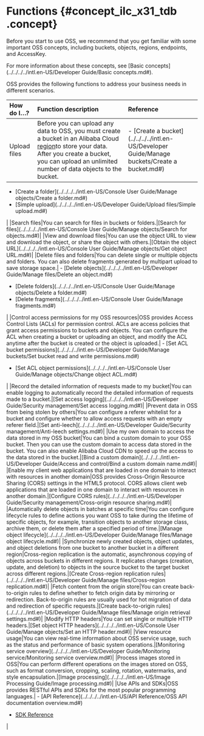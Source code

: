 # Functions {#concept_ilc_x31_tdb .concept}

Before you start to use OSS, we recommend that you get familiar with some important OSS concepts, including buckets, objects, regions, endpoints, and AccessKey.

For more information about these concepts, see [Basic concepts](../../../../intl.en-US/Developer Guide/Basic concepts.md#).

OSS provides the following functions to address your business needs in different scenarios.

|How do I…?|Function description|Reference|
|:---------|:-------------------|:--------|
|Upload files|Before you can upload any data to OSS, you must create a bucket in an Alibaba Cloud [region](https://www.alibabacloud.com/help/doc-detail/31837.htm)to store your data. After you create a bucket, you can upload an unlimited number of data objects to the bucket.| -   [Create a bucket](../../../../intl.en-US/Developer Guide/Manage buckets/Create a bucket.md#)
-   [Create a folder](../../../../intl.en-US/Console User Guide/Manage objects/Create a folder.md#)
-   [Simple upload](../../../../intl.en-US/Developer Guide/Upload files/Simple upload.md#)

 |
|Search files|You can search for files in buckets or folders.|[Search for files](../../../../intl.en-US/Console User Guide/Manage objects/Search for objects.md#)|
|View and download files|You can use the object URL to view and download the object, or share the object with others.|[Obtain the object URL](../../../../intl.en-US/Console User Guide/Manage objects/Get object URL.md#)|
|Delete files and folders|You can delete single or multiple objects and folders. You can also delete fragments generated by multipart upload to save storage space.| -   [Delete objects](../../../../intl.en-US/Developer Guide/Manage files/Delete an object.md#)
-   [Delete folders](../../../../intl.en-US/Console User Guide/Manage objects/Delete a folder.md#)
-   [Delete fragments](../../../../intl.en-US/Console User Guide/Manage fragments.md#)

 |
|Control access permissions for my OSS resources|OSS provides Access Control Lists \(ACLs\) for permission control. ACLs are access policies that grant access permissions to buckets and objects. You can configure the ACL when creating a bucket or uploading an object, and modify the ACL anytime after the bucket is created or the object is uploaded.| -   [Set ACL bucket permissions](../../../../intl.en-US/Developer Guide/Manage buckets/Set bucket read and write permissions.md#)
-   [Set ACL object permissions](../../../../intl.en-US/Console User Guide/Manage objects/Change object ACL.md#)

 |
|Record the detailed information of requests made to my bucket|You can enable logging to automatically record the detailed information of requests made to a bucket.|[Set access logging](../../../../intl.en-US/Developer Guide/Security management/Set access logging.md#)|
|Prevent data in OSS from being stolen by others|You can configure a referer whitelist for a bucket and configure whether to allow access requests with an empty referer field.|[Set anti-leech](../../../../intl.en-US/Developer Guide/Security management/Anti-leech settings.md#)|
|Use my own domain to access the data stored in my OSS bucket|You can bind a custom domain to your OSS bucket. Then you can use the custom domain to access data stored in the bucket. You can also enable Alibaba Cloud CDN to speed up the access to the data stored in the bucket.|[Bind a custom domain](../../../../intl.en-US/Developer Guide/Access and control/Bind a custom domain name.md#)|
|Enable my client web applications that are loaded in one domain to interact with resources in another domain|OSS provides Cross-Origin Resource Sharing \(CORS\) settings in the HTML5 protocol. CORS allows client web applications that are loaded in one domain to interact with resources in another domain.|[Configure CORS rules](../../../../intl.en-US/Developer Guide/Security management/Cross-origin resource sharing.md#)|
|Automatically delete objects in batches at specific time|You can configure lifecycle rules to define actions you want OSS to take during the lifetime of specific objects, for example, transition objects to another storage class, archive them, or delete them after a specified period of time.|[Manage object lifecycle](../../../../intl.en-US/Developer Guide/Manage files/Manage object lifecycle.md#)|
|Synchronize newly created objects, object updates, and object deletions from one bucket to another bucket in a different region|Cross-region replication is the automatic, asynchronous copying of objects across buckets in different regions. It replicates changes \(creation, update, and deletion\) to objects in the source bucket to the target bucket across different regions.|[Create Cross-region replication rules](../../../../intl.en-US/Developer Guide/Manage files/Cross-region replication.md#)|
|Fetch content from the origin store|You can create back-to-origin rules to define whether to fetch origin data by mirroring or redirection. Back-to-origin rules are usually used for hot migration of data and redirection of specific requests.|[Create back-to-origin rules](../../../../intl.en-US/Developer Guide/Manage files/Manage origin retrieval settings.md#)|
|Modify HTTP headers|You can set single or multiple HTTP headers.|[Set object HTTP headers](../../../../intl.en-US/Console User Guide/Manage objects/Set an HTTP header.md#)|
|View resource usage|You can view real-time information about OSS service usage, such as the status and performance of basic system operations.|[Monitoring service overview](../../../../intl.en-US/Developer Guide/Monitoring service/Monitoring service overview.md#)|
|Process images stored in OSS|You can perform different operations on the images stored on OSS, such as format conversion, cropping, scaling, rotation, watermarks, and style encapsulation.|[Image processing](../../../../intl.en-US/Image Processing Guide/Image processing.md#)|
|Use APIs and SDKs|OSS provides RESTful APIs and SDKs for the most popular programming languages.| -   [API Reference](../../../../intl.en-US/API Reference/OSS API documentation overview.md#)
-   [SDK Reference](https://www.alibabacloud.com/help/doc-detail/52834.htm)

 |

